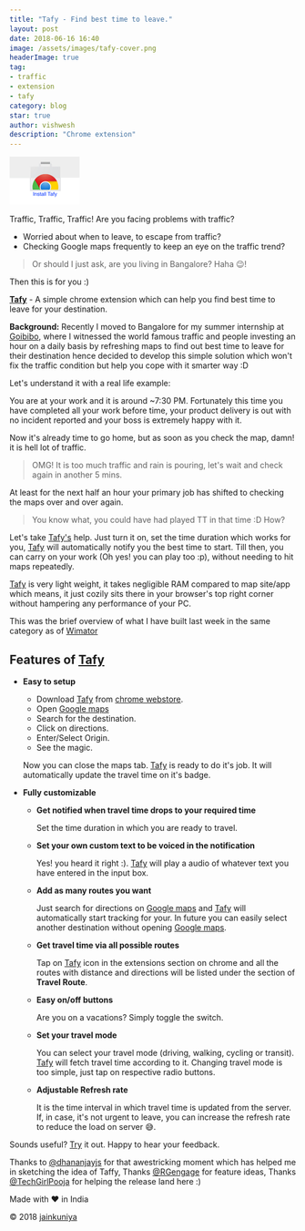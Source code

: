 ```yaml
---
title: "Tafy - Find best time to leave."
layout: post
date: 2018-06-16 16:40
image: /assets/images/tafy-cover.png
headerImage: true
tag: 
- traffic
- extension
- tafy
category: blog
star: true
author: vishwesh
description: "Chrome extension"
---
```


<a href="http://bit.ly/tafy" target="_blank" align="center">
  <img width="122.5" height="84" border="0"  src="/assets/images/chromewebstore.png"/>
</a>

Traffic, Traffic, Traffic!
Are you facing problems with traffic?

- Worried about when to leave, to escape from traffic?
- Checking Google maps frequently to keep an eye on the traffic trend?

> Or should I just ask, are you living in Bangalore? Haha :wink:!

Then this is for you :)

[**Tafy**](http://bit.ly/tafy) - A simple chrome extension which can help you find best time to leave for your destination.


**Background:**
Recently I moved to Bangalore for my summer internship at [Goibibo](https://goibibo.com), where I witnessed the world famous traffic and people investing an hour on a daily basis by refreshing maps to find out best time to leave for their destination hence decided to develop this simple solution which won't fix the traffic condition but help you cope with it smarter way :D

Let's understand it with a real life example:

You are at your work and it is around ~7:30 PM. Fortunately this time you have completed all your work before time, your product delivery is out with no incident reported and your boss is extremely happy with it.

Now it's already time to go home, but as soon as you check the map, damn! it is hell lot of traffic.

> OMG! It is too much traffic and rain is pouring, let's wait and check again in another 5 mins.

At least for the next half an hour your primary job has shifted to checking the maps over and over again.

> You know what, you could have had played TT in that time :D How?

Let's take [Tafy's](http://bit.ly/tafy) help. Just turn it on, set the time duration which works for you, [Tafy](http://bit.ly/tafy) will automatically notify you the best time to start. Till then, you can carry on your work (Oh yes! you can play too :p), without needing to hit maps repeatedly.

[Tafy](http://bit.ly/tafy) is very light weight, it takes negligible RAM compared to map site/app which means, it just cozily sits there in your browser's top right corner without hampering any performance of your PC.

This was the brief overview of what I have built last week in the same category as of [Wimator](../wimator)

## Features of [Tafy](http://bit.ly/tafy)

- **Easy to setup**

  - Download [Tafy](http://bit.ly/tafy) from [chrome webstore](http://bit.ly/tafy).
  - Open [Google maps](http://bit.ly/v-maps)
  - Search for the destination.
  - Click on directions.
  - Enter/Select Origin.
  - See the magic.

  Now you can close the maps tab. [Tafy](http://bit.ly/tafy) is ready to do it's job.
  It will automatically update the travel time on it's badge.

- **Fully customizable**

  - **Get notified when travel time drops to your required time**

    Set the time duration in which you are ready to travel.

  - **Set your own custom text to be voiced in the notification**

    Yes! you heard it right :). [Tafy](http://bit.ly/tafy) will play a audio of whatever text you have entered in the input box.

  - **Add as many routes you want**

    Just search for directions on [Google maps](http://bit.ly/v-maps) and [Tafy](http://bit.ly/tafy) will automatically start tracking for your. In future you can easily select another destination without opening [Google maps](http://bit.ly/v-maps).

  - **Get travel time via all possible routes**

    Tap on [Tafy](http://bit.ly/tafy) icon in the extensions section on chrome and all the routes with distance and directions will be listed under the section of **Travel Route**.

  - **Easy on/off buttons**

    Are you on a vacations? Simply toggle the switch.

  - **Set your travel mode**

    You can select your travel mode (driving, walking, cycling or transit). [Tafy](http://bit.ly/tafy) will fetch travel time according to it. Changing travel mode is too simple, just tap on respective radio buttons.

  - **Adjustable Refresh rate**

    It is the time interval in which travel time is updated from the server.
    If, in case, it's not urgent to leave, you can increase the refresh rate to reduce the load on server :sweat_smile:.

Sounds useful? [Try](http://bit.ly/tafy) it out. Happy to hear your feedback.

Thanks to [@dhananjayjs](http://bit.ly/d-in-linkedin) for that awestricking moment which has helped me in sketching the idea of Taffy,
Thanks [@RGengage](http://bit.ly/r-in-linkedin) for feature ideas, Thanks [@TechGirlPooja](http://bit.ly/p-in-linkedin) for helping the release land here :)

Made with :heart: in India

© 2018 [jainkuniya](https://jainkuniya.github.io)
